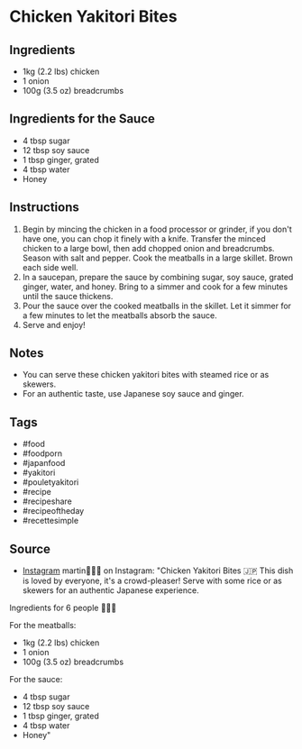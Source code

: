  # Chicken Yakitori Bites

## Ingredients

- 1kg (2.2 lbs) chicken
- 1 onion
- 100g (3.5 oz) breadcrumbs

## Ingredients for the Sauce

- 4 tbsp sugar
- 12 tbsp soy sauce
- 1 tbsp ginger, grated
- 4 tbsp water
- Honey

## Instructions

1. Begin by mincing the chicken in a food processor or grinder, if you don't have one, you can chop it finely with a knife. Transfer the minced chicken to a large bowl, then add chopped onion and breadcrumbs. Season with salt and pepper. Cook the meatballs in a large skillet. Brown each side well.
2. In a saucepan, prepare the sauce by combining sugar, soy sauce, grated ginger, water, and honey. Bring to a simmer and cook for a few minutes until the sauce thickens.
3. Pour the sauce over the cooked meatballs in the skillet. Let it simmer for a few minutes to let the meatballs absorb the sauce.
4. Serve and enjoy!

## Notes

- You can serve these chicken yakitori bites with steamed rice or as skewers.
- For an authentic taste, use Japanese soy sauce and ginger.

## Tags

- #food
- #foodporn
- #japanfood
- #yakitori
- #pouletyakitori
- #recipe
- #recipeshare
- #recipeoftheday
- #recettesimple

## Source

- [Instagram](https://www.instagram.com/p/C5Th5AroicP)
martin🧑🏽‍🍳 on Instagram: "Chicken Yakitori Bites 🇯🇵 This dish is loved by everyone, it's a crowd-pleaser! Serve with some rice or as skewers for an authentic Japanese experience.

Ingredients for 6 people 🧑🏽‍🍳

For the meatballs:

- 1kg (2.2 lbs) chicken
- 1 onion
- 100g (3.5 oz) breadcrumbs

For the sauce:

- 4 tbsp sugar
- 12 tbsp soy sauce
- 1 tbsp ginger, grated
- 4 tbsp water
- Honey"